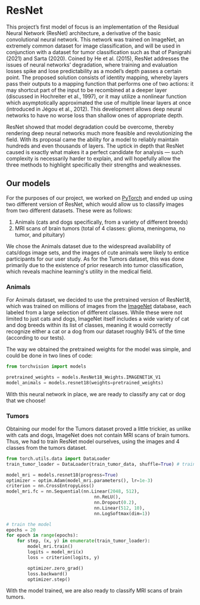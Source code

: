 
# ResNet

This project’s first model of focus is an implementation of the Residual Neural Network (ResNet) architecture, a derivative of the basic convolutional neural network. This network was trained on ImageNet, an extremely common dataset for image classification, and will be used in conjunction with a dataset for tumor classification such as that of Panigrahi (2021) and Sarta (2020). Coined by He et al. (2015), ResNet addresses the issues of neural networks’ degradation, where training and evaluation losses spike and lose predictability as a model’s depth passes a certain point. The proposed solution consists of identity mapping, whereby layers pass their outputs to a mapping function that performs one of two actions: it may shortcut part of the input to be recombined at a deeper layer (discussed in Hochreiter et al., 1997), or it may utilize a nonlinear function which asymptotically approximated the use of multiple linear layers at once (introduced in Jégou et al., 2012). This development allows deep neural networks to have no worse loss than shallow ones of appropriate depth.

ResNet showed that model degradation could be overcome, thereby rendering deep neural networks much more feasible and revolutionizing the field. With its proposal came the ability for a model to reliably maintain hundreds and even thousands of layers. The uptick in depth that ResNet caused is exactly what makes it a perfect candidate for analysis — such complexity is necessarily harder to explain, and will hopefully allow the three methods to highlight specifically their strengths and weaknesses.

## Our models

For the purposes of our project, we worked on [PyTorch](https://pytorch.org/) and ended up using two different version of ResNet, which would allow us to classify images from two different datasets. These were as follows:

1. Animals (cats and dogs specifically, from a variety of different breeds)
2. MRI scans of brain tumors (total of 4 classes: glioma, meningoma, no tumor, and pituitary)

We chose the Animals dataset due to the widespread availability of cats/dogs image sets, and the images of cute animals were likely to entice participants for our user study. As for the Tumors dataset, this was done primarily due to the existence of prior research into tumor classification, which reveals machine learning's utility in the medical field.

### Animals

For Animals dataset, we decided to use the pretrained version of ResNet18, which was trained on millions of images from the [ImageNet](https://www.image-net.org/) database, each labeled from a large selection of different classes. While these were not limited to just cats and dogs, ImageNet itself includes a wide variety of cat and dog breeds within its list of classes, meaning it would correctly recognize either a cat or a dog from our dataset roughly 94% of the time (according to our tests).

The way we obtained the pretrained weights for the model was simple, and could be done in two lines of code:

```Python
from torchvision import models

pretrained_weights = models.ResNet18_Weights.IMAGENET1K_V1
model_animals = models.resnet18(weights=pretrained_weights)
```
With this neural network in place, we are ready to classify any cat or dog that we choose!

### Tumors

Obtaining our model for the Tumors dataset proved a little trickier, as unlike with cats and dogs, ImageNet does not contain MRI scans of brain tumors. Thus, we had to train ResNet model ourselves, using the images and 4 classes from the tumors dataset.

```Python
from torch.utils.data import DataLoader
train_tumor_loader = DataLoader(train_tumor_data, shuffle=True) # train_tumor_data was obtained using torchvision.datasets.ImageFolder()

model_mri = models.resnet18(progress=True)
optimizer = optim.Adam(model_mri.parameters(), lr=1e-3)
criterion = nn.CrossEntropyLoss()
model_mri.fc = nn.Sequential(nn.Linear(2048, 512),
                                 nn.ReLU(),
                                 nn.Dropout(0.2),
                                 nn.Linear(512, 10),
                                 nn.LogSoftmax(dim=1))

# train the model
epochs = 20
for epoch in range(epochs):
    for step, (x, y) in enumerate(train_tumor_loader):
        model_mri.train()
        logits = model_mri(x)
        loss = criterion(logits, y)

        optimizer.zero_grad()
        loss.backward()
        optimizer.step()
```
With the model trained, we are also ready to classify MRI scans of brain tumors.
